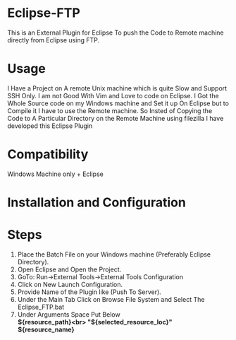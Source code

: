 # Eclipse-FTP
This is an External Plugin for Eclipse To push the Code to Remote machine directly from Eclipse using FTP.

# Usage
I Have a Project on A remote Unix machine which is quite Slow and  Support SSH Only.
I am not Good With Vim and Love to code on Eclipse.
I Got the Whole Source code on my Windows machine and Set it up On Eclipse but to Compile it I have to use the Remote machine.
So Insted of Copying the Code to A Particular Directory on the Remote Machine using filezilla I have developed this Eclipse Plugin

#  Compatibility
Windows Machine only + Eclipse 

# Installation and Configuration 
#    Steps
1. Place the Batch File on your Windows machine (Preferably Eclipse Directory).
2. Open Eclipse and Open the Project.
3. GoTo: Run->External Tools->External Tools Configuration
4. Click on New Launch Configuration.
5. Provide Name of the Plugin like  (Push To Server).
6. Under the Main Tab Click on Browse File System and Select The Eclipse_FTP.bat 
7. Under Arguments Space Put Below 
<br><B>${resource_path}<br>
"${selected_resource_loc}"<br>
${resource_name}</B>
